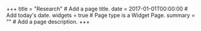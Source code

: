 +++
title = "Research"  # Add a page title.
date = 2017-01-01T00:00:00  # Add today's date.
widgets = true  # Page type is a Widget Page.
summary = ""  # Add a page description.
+++

